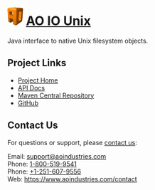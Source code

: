# [<img src="ao-logo.png" alt="AO Logo" width="35" height="40">](https://www.aoindustries.com/) [AO IO Unix](https://www.aoindustries.com/ao-io-unix/)
Java interface to native Unix filesystem objects.

## Project Links
* [Project Home](https://www.aoindustries.com/ao-io-unix/)
* [API Docs](https://www.aoindustries.com/ao-io-unix/apidocs/)
* [Maven Central Repository](https://search.maven.org/#search%7Cgav%7C1%7Cg:%22com.aoindustries%22%20AND%20a:%22ao-io-unix%22)
* [GitHub](https://github.com/aoindustries/ao-io-unix)

## Contact Us
For questions or support, please [contact us](https://www.aoindustries.com/contact):

Email: [support@aoindustries.com](mailto:support@aoindustries.com)  
Phone: [1-800-519-9541](tel:1-800-519-9541)  
Phone: [+1-251-607-9556](tel:+1-251-607-9556)  
Web: https://www.aoindustries.com/contact
